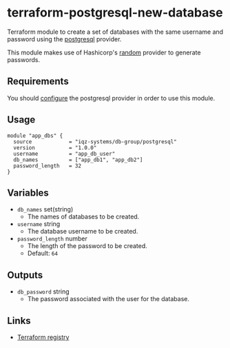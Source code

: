 # terraform-postgresql-new-database

Terraform module to create a set of databases with the same username and password using the [postgresql](https://registry.terraform.io/providers/cyrilgdn/postgresql/latest/docs) provider.

This module makes use of Hashicorp's [random](https://registry.terraform.io/providers/hashicorp/random/latest/docs) provider to generate passwords.

## Requirements

You should [configure](https://registry.terraform.io/providers/cyrilgdn/postgresql/latest/docs#usage) the postgresql provider in order to use this module.

## Usage

```hcl
module "app_dbs" {
  source            = "iqz-systems/db-group/postgresql"
  version           = "1.0.0"
  username          = "app_db_user"
  db_names          = ["app_db1", "app_db2"]
  password_length   = 32
}
```

## Variables

- `db_names` set(string)
  - The names of databases to be created.
- `username` string
  - The database username to be created.
- `password_length` number
  - The length of the password to be created.
  - Default: `64`

## Outputs

- `db_password` string
  - The password associated with the user for the database.

## Links

- [Terraform registry](https://registry.terraform.io/modules/iqz-systems/db-group/postgresql/latest)
